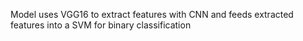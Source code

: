 Model uses VGG16 to extract features with CNN and feeds extracted features into
a SVM for binary classification
